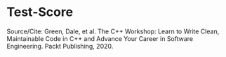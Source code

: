 # Test-Score
Source/Cite: Green, Dale, et al. The C++ Workshop: Learn to Write Clean, Maintainable Code in C++ and Advance Your Career in Software Engineering. Packt Publishing, 2020.
